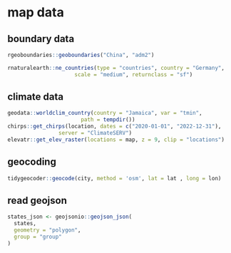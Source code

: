 map data
================

## boundary data

``` r
rgeoboundaries::geoboundaries("China", "adm2")

rnaturalearth::ne_countries(type = "countries", country = "Germany",
                     scale = "medium", returnclass = "sf")
```

## climate data

```R
geodata::worldclim_country(country = "Jamaica", var = "tmin",
                       path = tempdir())
chirps::get_chirps(location, dates = c("2020-01-01", "2022-12-31"),
                server = "ClimateSERV")
elevatr::get_elev_raster(locations = map, z = 9, clip = "locations")
```

## geocoding

``` r
tidygeocoder::geocode(city, method = 'osm', lat = lat , long = lon)
```

## read geojson

``` r
states_json <- geojsonio::geojson_json(
  states, 
  geometry = "polygon", 
  group = "group"
)
```
